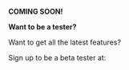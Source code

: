 ****COMING SOON!****


****Want to be a tester?****

Want to get all the latest features?

Sign up to be a beta tester at:
